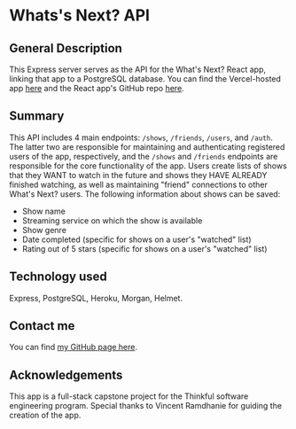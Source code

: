 # Whats's Next? API

## General Description
This Express server serves as the API for the What's Next? React app, linking that app to a PostgreSQL database. You can find the Vercel-hosted app [here](https://whats-next-five.vercel.app/) and the React app's GitHub repo [here](https://github.com/sam1cutler/WhatsNext). 

## Summary
This API includes 4 main endpoints: `/shows`, `/friends`, `/users`,  and `/auth`. The latter two are responsible for maintaining and authenticating registered users of the app, respectively, and the `/shows` and `/friends` endpoints are responsible for the core functionality of the app. Users create lists of shows that they WANT to watch in the future and shows they HAVE ALREADY finished watching, as well as maintaining "friend" connections to other What's Next? users. The following information about shows can be saved:
- Show name
- Streaming service on which the show is available
- Show genre
- Date completed (specific for shows on a user's "watched" list)
- Rating out of 5 stars (specific for shows on a user's "watched" list)

## Technology used
Express, PostgreSQL, Heroku, Morgan, Helmet. 

## Contact me
You can find [my GitHub page here](https://github.com/sam1cutler).

## Acknowledgements
This app is a full-stack capstone project for the Thinkful software engineering program. Special thanks to Vincent Ramdhanie for guiding the creation of the app. 